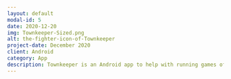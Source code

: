 ```yaml
---
layout: default
modal-id: 5
date: 2020-12-20
img: Townkeeper-Sized.png
alt: the-fighter-icon-of-Townkeeper
project-date: December 2020
client: Android
category: App
description: Townkeeper is an Android app to help with running games of Dungeons and Dragons. Using an extensive random generation system and SQL database storage, Townkeeper can create and store entire towns of NPCs and shops at the push of a button. Any character, business, or town can be edited on the fly, and a detailed description of characters and locations can be at your fingertips in a matter of seconds, complete with mannerism starters and more!
---
```

